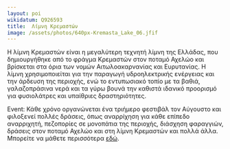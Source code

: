 ```yaml
---
layout: poi
wikidatum: Q926593
title:  Λίμνη Κρεμαστών
image: /assets/photos/640px-Kremasta_Lake_06.jfif
---
```


Η λίμνη Κρεμαστών είναι η μεγαλύτερη τεχνητή λίμνη της Ελλάδας, που δημιουργήθηκε από το φράγμα Κρεμαστών στον ποταμό Αχελώο και βρίσκεται στα όρια των νομών Αιτωλοακαρνανίας και Ευρυτανίας. Η λίμνη χρησιμοποιείται για την παραγωγή υδροηλεκτρικής ενέργειας και την άρδευση της περιοχής, ενώ το εντυπωσιακό τοπίο με τα βαθιά, γαλαζοπράσινα νερά και τα γύρω βουνά την καθιστά ιδανικό προορισμό για φυσιολάτρες και υπαίθριες δραστηριότητες. 
<p><span class="green">Event</span>: Κάθε χρόνο οργανώνεται ένα τριήμερο φεστιβάλ τον Αύγουστο και φιλοξενεί πολλές δράσεις, όπως αναρρίχηση για κάθε επίπεδο αναρριχητή, πεζοπορίες σε μονοπάτια της περιοχής, διάσχηση φαραγγιών, δράσεις στον ποταμό Αχελώο και στη λίμνη Κρεμαστών και πολλά άλλα. Μπορείτε να μάθετε περισσότερα <a href="https://edoagrafa.gr/festival/" target="_blank">εδώ</a>.</p>
